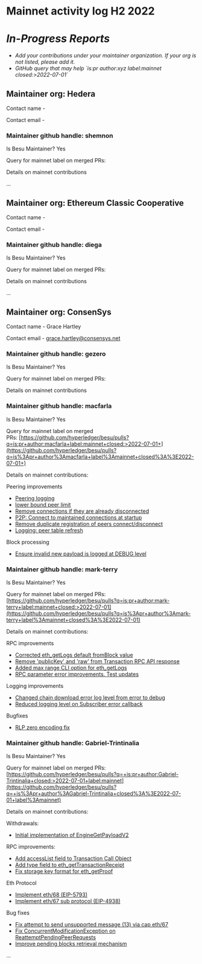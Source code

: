 # Mainnet activity log H2 2022

# *In-Progress Reports*

- *Add your contributions under your maintainer organization. If your org is not listed, please add it.*
- *GitHub query that may help \`is:pr author:xyz label:mainnet closed:>2022-07-01\`*

## Maintainer org: Hedera

Contact name -

Contact email -

### Maintainer github handle: shemnon

Is Besu Maintainer? Yes

Query for mainnet label on merged PRs: 

Details on mainnet contributions

...

## Maintainer org: Ethereum Classic Cooperative

Contact name -

Contact email -

### Maintainer github handle: diega

Is Besu Maintainer? Yes

Query for mainnet label on merged PRs: 

Details on mainnet contributions

...

## Maintainer org: ConsenSys

Contact name - Grace Hartley

Contact email - grace.hartley@consensys.net

### Maintainer github handle: gezero

Is Besu Maintainer? Yes

Query for mainnet label on merged PRs:

Details on mainnet contributions

### Maintainer github handle: macfarla

Is Besu Maintainer? Yes

Query for mainnet label on merged PRs: [https://github.com/hyperledger/besu/pulls?q=is:pr+author:macfarla+label:mainnet+closed:>2022-07-01+](https://github.com/hyperledger/besu/pulls?q=is%3Apr+author%3Amacfarla+label%3Amainnet+closed%3A%3E2022-07-01+)

Details on mainnet contributions:

Peering improvements

- [Peering logging](https://github.com/hyperledger/besu/pull/4142)
- [lower bound peer limit](https://github.com/hyperledger/besu/pull/4200)
- [Remove connections if they are already disconnected](https://github.com/hyperledger/besu/pull/4304)
- [P2P: Connect to maintained connections at startup](https://github.com/hyperledger/besu/pull/4543)
- [Remove duplicate registration of peers connect/disconnect](https://github.com/hyperledger/besu/pull/4073)
- [Logging: peer table refresh](https://github.com/hyperledger/besu/pull/4391)

Block processing

- [Ensure invalid new payload is logged at DEBUG level](https://github.com/hyperledger/besu/pull/4520)

### Maintainer github handle: mark-terry

Is Besu Maintainer? Yes

Query for mainnet label on merged PRs: [https://github.com/hyperledger/besu/pulls?q=is:pr+author:mark-terry+label:mainnet+closed:>2022-07-01](https://github.com/hyperledger/besu/pulls?q=is%3Apr+author%3Amark-terry+label%3Amainnet+closed%3A%3E2022-07-01)

Details on mainnet contributions:

RPC improvements

- [Corrected eth\_getLogs default fromBlock value](https://github.com/hyperledger/besu/pull/4513)
- [Remove 'publicKey' and 'raw' from Transaction RPC API response](https://github.com/hyperledger/besu/pull/4575)
- [Added max range CLI option for eth\_getLogs](https://github.com/hyperledger/besu/pull/4597)
- [RPC parameter error improvements. Test updates](https://github.com/hyperledger/besu/pull/4510)

Logging improvements

- [Changed chain download error log level from error to debug](https://github.com/hyperledger/besu/pull/4775)
- [Reduced logging level on Subscriber error callback](https://github.com/hyperledger/besu/pull/4485)

Bugfixes

- [RLP zero encoding fix](https://github.com/hyperledger/besu/pull/4388)

### Maintainer github handle: Gabriel-Trintinalia

Is Besu Maintainer? Yes

Query for mainnet label on merged PRs: [https://github.com/hyperledger/besu/pulls?q=+is:pr+author:Gabriel-Trintinalia+closed:>2022-07-01+label:mainnet](https://github.com/hyperledger/besu/pulls?q=+is%3Apr+author%3AGabriel-Trintinalia+closed%3A%3E2022-07-01+label%3Amainnet)

Details on mainnet contributions:

Withdrawals:

- [Initial implementation of EngineGetPayloadV2](https://github.com/hyperledger/besu/pull/4833)

RPC improvements:

- [Add accessList field to Transaction Call Object](https://github.com/hyperledger/besu/pull/4802)
- [Add type field to eth\_getTransactionReceipt](https://github.com/hyperledger/besu/pull/4713)
- [Fix storage key format for eth\_getProof](https://github.com/hyperledger/besu/pull/4564)

Eth Protocol

- [Implement eth/68 (EIP-5793)](https://github.com/hyperledger/besu/pull/4730)
- [Implement eth/67 sub protocol (EIP-4938)](https://github.com/hyperledger/besu/pull/4646)

Bug fixes

- [Fix attempt to send unsupported message (13) via cap eth/67](https://github.com/hyperledger/besu/pull/4732)
- [Fix ConcurrentModificationException on ReattemptPendingPeerRequests](https://github.com/hyperledger/besu/pull/4206)
- [Improve pending blocks retrieval mechanism](https://github.com/hyperledger/besu/pull/4227)

...